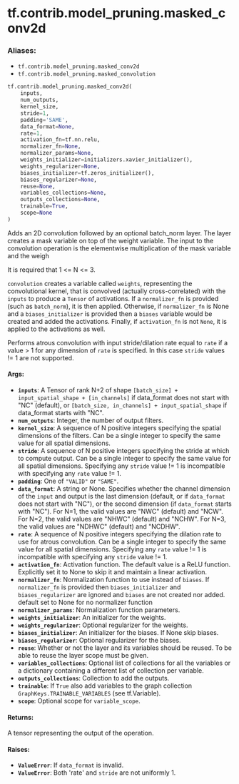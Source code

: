 <div itemscope itemtype="http://developers.google.com/ReferenceObject">
<meta itemprop="name" content="tf.contrib.model_pruning.masked_conv2d" />
<meta itemprop="path" content="Stable" />
</div>

# tf.contrib.model_pruning.masked_conv2d

### Aliases:

* `tf.contrib.model_pruning.masked_conv2d`
* `tf.contrib.model_pruning.masked_convolution`

``` python
tf.contrib.model_pruning.masked_conv2d(
    inputs,
    num_outputs,
    kernel_size,
    stride=1,
    padding='SAME',
    data_format=None,
    rate=1,
    activation_fn=tf.nn.relu,
    normalizer_fn=None,
    normalizer_params=None,
    weights_initializer=initializers.xavier_initializer(),
    weights_regularizer=None,
    biases_initializer=tf.zeros_initializer(),
    biases_regularizer=None,
    reuse=None,
    variables_collections=None,
    outputs_collections=None,
    trainable=True,
    scope=None
)
```

Adds an 2D convolution followed by an optional batch_norm layer.
The layer creates a mask variable on top of the weight variable. The input to
the convolution operation is the elementwise multiplication of the mask
variable and the weigh

It is required that 1 <= N <= 3.

`convolution` creates a variable called `weights`, representing the
convolutional kernel, that is convolved (actually cross-correlated) with the
`inputs` to produce a `Tensor` of activations. If a `normalizer_fn` is
provided (such as `batch_norm`), it is then applied. Otherwise, if
`normalizer_fn` is None and a `biases_initializer` is provided then a `biases`
variable would be created and added the activations. Finally, if
`activation_fn` is not `None`, it is applied to the activations as well.

Performs atrous convolution with input stride/dilation rate equal to `rate`
if a value > 1 for any dimension of `rate` is specified.  In this case
`stride` values != 1 are not supported.

#### Args:

* <b>`inputs`</b>: A Tensor of rank N+2 of shape
    `[batch_size] + input_spatial_shape + [in_channels]` if data_format does
    not start with "NC" (default), or
    `[batch_size, in_channels] + input_spatial_shape` if data_format starts
    with "NC".
* <b>`num_outputs`</b>: Integer, the number of output filters.
* <b>`kernel_size`</b>: A sequence of N positive integers specifying the spatial
    dimensions of the filters.  Can be a single integer to specify the same
    value for all spatial dimensions.
* <b>`stride`</b>: A sequence of N positive integers specifying the stride at which to
    compute output.  Can be a single integer to specify the same value for all
    spatial dimensions.  Specifying any `stride` value != 1 is incompatible
    with specifying any `rate` value != 1.
* <b>`padding`</b>: One of `"VALID"` or `"SAME"`.
* <b>`data_format`</b>: A string or None.  Specifies whether the channel dimension of
    the `input` and output is the last dimension (default, or if `data_format`
    does not start with "NC"), or the second dimension (if `data_format`
    starts with "NC").  For N=1, the valid values are "NWC" (default) and
    "NCW".  For N=2, the valid values are "NHWC" (default) and "NCHW".
    For N=3, the valid values are "NDHWC" (default) and "NCDHW".
* <b>`rate`</b>: A sequence of N positive integers specifying the dilation rate to use
    for atrous convolution.  Can be a single integer to specify the same
    value for all spatial dimensions.  Specifying any `rate` value != 1 is
    incompatible with specifying any `stride` value != 1.
* <b>`activation_fn`</b>: Activation function. The default value is a ReLU function.
    Explicitly set it to None to skip it and maintain a linear activation.
* <b>`normalizer_fn`</b>: Normalization function to use instead of `biases`. If
    `normalizer_fn` is provided then `biases_initializer` and
    `biases_regularizer` are ignored and `biases` are not created nor added.
    default set to None for no normalizer function
* <b>`normalizer_params`</b>: Normalization function parameters.
* <b>`weights_initializer`</b>: An initializer for the weights.
* <b>`weights_regularizer`</b>: Optional regularizer for the weights.
* <b>`biases_initializer`</b>: An initializer for the biases. If None skip biases.
* <b>`biases_regularizer`</b>: Optional regularizer for the biases.
* <b>`reuse`</b>: Whether or not the layer and its variables should be reused. To be
    able to reuse the layer scope must be given.
* <b>`variables_collections`</b>: Optional list of collections for all the variables or
    a dictionary containing a different list of collection per variable.
* <b>`outputs_collections`</b>: Collection to add the outputs.
* <b>`trainable`</b>: If `True` also add variables to the graph collection
    `GraphKeys.TRAINABLE_VARIABLES` (see tf.Variable).
* <b>`scope`</b>: Optional scope for `variable_scope`.


#### Returns:

A tensor representing the output of the operation.


#### Raises:

* <b>`ValueError`</b>: If `data_format` is invalid.
* <b>`ValueError`</b>: Both 'rate' and `stride` are not uniformly 1.